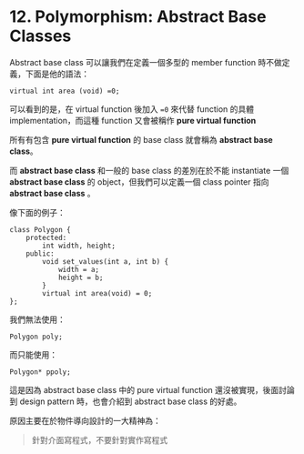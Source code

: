 # 12. Polymorphism: Abstract Base Classes

Abstract base class 可以讓我們在定義一個多型的 member function 時不做定義，下面是他的語法：

```
virtual int area (void) =0;
```

可以看到的是，在 virtual function 後加入 ```=0``` 來代替 function 的具體 implementation，而這種 function 又會被稱作 **pure virtual function**

所有有包含  **pure virtual function** 的 base class 就會稱為 **abstract base class**。

而 **abstract base class** 和一般的 base class 的差別在於不能 instantiate 一個 **abstract base class** 的 object，但我們可以定義一個 class pointer 指向 **abstract base class** 。

像下面的例子：

```
class Polygon {
	protected:
		int width, height;
	public:
		void set_values(int a, int b) {
			width = a;
			height = b;
		}
		virtual int area(void) = 0;
};
```

我們無法使用：

```
Polygon poly;
```
而只能使用：

```
Polygon* ppoly;
```

這是因為 abstract base class 中的 pure virtual function 還沒被實現，後面討論到 design pattern 時，也會介紹到 abstract base class 的好處。

原因主要在於物件導向設計的一大精神為：
> 針對介面寫程式，不要針對實作寫程式
		
